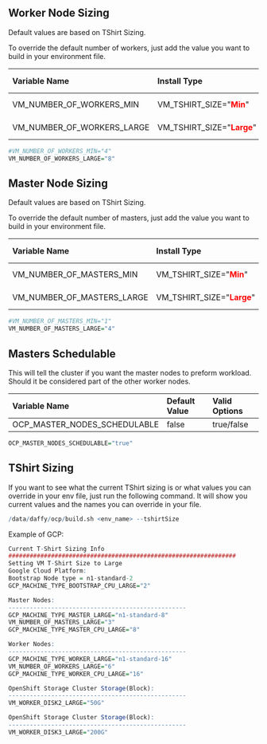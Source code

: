 <script>
  document.title = "Overrides - OpenShift";
</script>
## Worker Node Sizing
Default values are based on TShirt Sizing.

To override the default number of workers, just add the value you want to build in your environment file.


| Variable Name               |  Install Type           |  Default Value | Valid Options  |
| :---------                  |  :----                  |  :----         |  :----         |  
| VM_NUMBER_OF_WORKERS_MIN    | VM_TSHIRT_SIZE="<font color=red>**Min**</font>"    |  3             |  any Number    |
| VM_NUMBER_OF_WORKERS_LARGE  | VM_TSHIRT_SIZE="<font color=red>**Large**</font>"  |  6             |  any Number    |

```R
#VM_NUMBER_OF_WORKERS_MIN="4"
VM_NUMBER_OF_WORKERS_LARGE="8"
```

## Master Node Sizing
Default values are based on TShirt Sizing.

To override the default number of masters, just add the value you want to build in your environment file.


| Variable Name               |  Install Type           |  Default Value | Valid Options  |
| :---------                  |  :----                  |  :----         |  :----         |  
| VM_NUMBER_OF_MASTERS_MIN    | VM_TSHIRT_SIZE="<font color=red>**Min**</font>"    |  3             |  any Number    |
| VM_NUMBER_OF_MASTERS_LARGE  | VM_TSHIRT_SIZE="<font color=red>**Large**</font>"  |  3             |  any Number    |

```R
#VM_NUMBER_OF_MASTERS_MIN="1"
VM_NUMBER_OF_MASTERS_LARGE="4"
```

## Masters Schedulable
This will tell the cluster if you want the master nodes to preform workload.  Should it be
considered part of the other worker nodes.

| Variable Name               |  Default Value | Valid Options  |
| :---------                  |  :----         |  :----         |  
| OCP_MASTER_NODES_SCHEDULABLE|  false         |  true/false    |

```R
OCP_MASTER_NODES_SCHEDULABLE="true"
```
## TShirt Sizing
If you want to see what the current TShirt sizing is or what values you can override in your env file, just run the following command. It will show you current values and the names you can override in your file.

```R
/data/daffy/ocp/build.sh <env_name> --tshirtSize
```

Example of GCP:

```R
Current T-Shirt Sizing Info
################################################################
Setting VM T-Shirt Size to Large
Google Cloud Platform:
Bootstrap Node type = n1-standard-2
GCP_MACHINE_TYPE_BOOTSTRAP_CPU_LARGE="2"

Master Nodes:
--------------------------------------------------
GCP_MACHINE_TYPE_MASTER_LARGE="n1-standard-8"
VM_NUMBER_OF_MASTERS_LARGE="3"
GCP_MACHINE_TYPE_MASTER_CPU_LARGE="8"

Worker Nodes:
--------------------------------------------------
GCP_MACHINE_TYPE_WORKER_LARGE="n1-standard-16"
VM_NUMBER_OF_WORKERS_LARGE="6"
GCP_MACHINE_TYPE_WORKER_CPU_LARGE="16"

OpenShift Storage Cluster Storage(Block):
--------------------------------------------------
VM_WORKER_DISK2_LARGE="50G"

OpenShift Storage Cluster Storage(Block):
--------------------------------------------------
VM_WORKER_DISK3_LARGE="200G"
```
